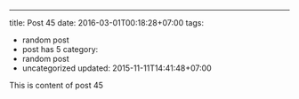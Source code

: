 ---
title: Post 45
date: 2016-03-01T00:18:28+07:00
tags:
  - random post
  - post has 5
category:
  - random post
  - uncategorized
updated: 2015-11-11T14:41:48+07:00

This is content of post 45